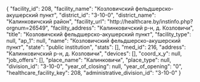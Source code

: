 {
    "facility_id": 208,
    "facility_name": "Козловичский фельдшерско-акушерский пункт",
    "district_id": "3-10-0",
    "district_name": "Калинковичский район",
    "facility_url": "http:\/\/healthcare.by\/instinfo.php?orgnum=26549",
    "facility_address": "Калинковичский р-н, д. Козловичи",
    "title": "Козловичский фельдшерско-акушерский пункт",
    "facility_type": null,
    "ap_1": null,
    "name": "Козловичский фельдшерско-акушерский пункт",
    "state": "public institution",
    "stats": [],
    "med_id": 216,
    "address": "Калинковичский р-н, д. Козловичи",
    "devices": [],
    "coord_x_y": null,
    "job_offers": [],
    "place_name": "Калинковичи",
    "place_type": null,
    "division_id": "3-10-0",
    "year_of_closing": null,
    "year_of_opening": "0",
    "healthcare_facility_key": 208,
    "administrative_division_id": "3-10-0"
}